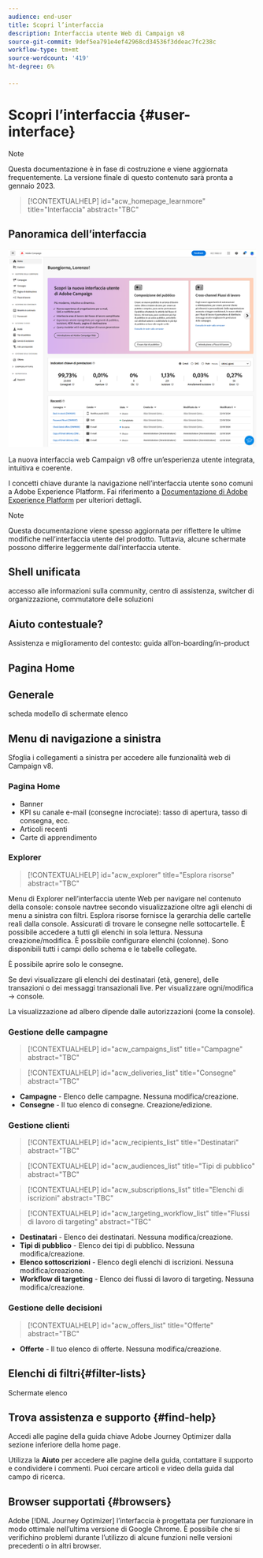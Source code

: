 ```yaml
---
audience: end-user
title: Scopri l’interfaccia
description: Interfaccia utente Web di Campaign v8
source-git-commit: 9def5ea791e4ef42968cd34536f3ddeac7fc238c
workflow-type: tm+mt
source-wordcount: '419'
ht-degree: 6%

---
```


# Scopri l’interfaccia {#user-interface}

>[!NOTE]
>
>Questa documentazione è in fase di costruzione e viene aggiornata frequentemente. La versione finale di questo contenuto sarà pronta a gennaio 2023.

>[!CONTEXTUALHELP]
>id="acw_homepage_learnmore"
>title="Interfaccia"
>abstract="TBC"

## Panoramica dell’interfaccia

![](assets/home.png)

La nuova interfaccia web Campaign v8 offre un’esperienza utente integrata, intuitiva e coerente.

I concetti chiave durante la navigazione nell’interfaccia utente sono comuni a Adobe Experience Platform. Fai riferimento a [Documentazione di Adobe Experience Platform](https://experienceleague.adobe.com/docs/experience-platform/landing/platform-ui/ui-guide.html#adobe-experience-platform-ui-guide) per ulteriori dettagli.

>[!NOTE]
>
>Questa documentazione viene spesso aggiornata per riflettere le ultime modifiche nell’interfaccia utente del prodotto. Tuttavia, alcune schermate possono differire leggermente dall’interfaccia utente.


<!--
* console + web interface (overview, why use each of them)
* web UI made up of read-only lists that can be configured, show how to add columns
-->

## Shell unificata

accesso alle informazioni sulla community, centro di assistenza, switcher di organizzazione, commutatore delle soluzioni

<!--
Org / Sub-org switcher to switch between instances. Only one for Alpha. Later: intermerdiate screen with Control Panel (beta). if v8 + ACS with one card per ACS instance. Maybe quickly explain the menu for Alpha?
-->

## Aiuto contestuale?

Assistenza e miglioramento del contesto: guida all’on-boarding/in-product

## Pagina Home

## Generale

scheda modello di schermate elenco

## Menu di navigazione a sinistra

Sfoglia i collegamenti a sinistra per accedere alle funzionalità web di Campaign v8.

### Pagina Home

* Banner
* KPI su canale e-mail (consegne incrociate): tasso di apertura, tasso di consegna, ecc.
* Articoli recenti
* Carte di apprendimento

<!--
show global KPIs, recent items + left menu to access features)
CONTROL PANEL not alpha
Global report not alpha
-->

### Explorer

>[!CONTEXTUALHELP]
>id="acw_explorer"
>title="Esplora risorse"
>abstract="TBC"

Menu di Explorer nell’interfaccia utente Web per navigare nel contenuto della console: console navtree secondo visualizzazione oltre agli elenchi di menu a sinistra con filtri. Esplora risorse fornisce la gerarchia delle cartelle reali dalla console. Assicurati di trovare le consegne nelle sottocartelle. È possibile accedere a tutti gli elenchi in sola lettura. Nessuna creazione/modifica. È possibile configurare elenchi (colonne). Sono disponibili tutti i campi dello schema e le tabelle collegate.

È possibile aprire solo le consegne.

Se devi visualizzare gli elenchi dei destinatari (età, genere), delle transazioni o dei messaggi transazionali live. Per visualizzare ogni/modifica -> console.

La visualizzazione ad albero dipende dalle autorizzazioni (come la console).

### Gestione delle campagne

>[!CONTEXTUALHELP]
>id="acw_campaigns_list"
>title="Campagne"
>abstract="TBC"

>[!CONTEXTUALHELP]
>id="acw_deliveries_list"
>title="Consegne"
>abstract="TBC"

* **Campagne** - Elenco delle campagne. Nessuna modifica/creazione.
* **Consegne** - Il tuo elenco di consegne. Creazione/edizione.

### Gestione clienti

>[!CONTEXTUALHELP]
>id="acw_recipients_list"
>title="Destinatari"
>abstract="TBC"

>[!CONTEXTUALHELP]
>id="acw_audiences_list"
>title="Tipi di pubblico"
>abstract="TBC"

>[!CONTEXTUALHELP]
>id="acw_subscriptions_list"
>title="Elenchi di iscrizioni"
>abstract="TBC"

>[!CONTEXTUALHELP]
>id="acw_targeting_workflow_list"
>title="Flussi di lavoro di targeting"
>abstract="TBC"

* **Destinatari** - Elenco dei destinatari. Nessuna modifica/creazione.
* **Tipi di pubblico** - Elenco dei tipi di pubblico. Nessuna modifica/creazione.
* **Elenco sottoscrizioni** - Elenco degli elenchi di iscrizioni. Nessuna modifica/creazione.
* **Workflow di targeting** - Elenco dei flussi di lavoro di targeting. Nessuna modifica/creazione.

### Gestione delle decisioni

>[!CONTEXTUALHELP]
>id="acw_offers_list"
>title="Offerte"
>abstract="TBC"

* **Offerte** - Il tuo elenco di offerte. Nessuna modifica/creazione.

## Elenchi di filtri{#filter-lists}

Schermate elenco

## Trova assistenza e supporto {#find-help}

Accedi alle pagine della guida chiave Adobe Journey Optimizer dalla sezione inferiore della home page.

Utilizza la **Aiuto** per accedere alle pagine della guida, contattare il supporto e condividere i commenti. Puoi cercare articoli e video della guida dal campo di ricerca.

## Browser supportati {#browsers}

Adobe [!DNL Journey Optimizer] l’interfaccia è progettata per funzionare in modo ottimale nell’ultima versione di Google Chrome. È possibile che si verifichino problemi durante l’utilizzo di alcune funzioni nelle versioni precedenti o in altri browser.

